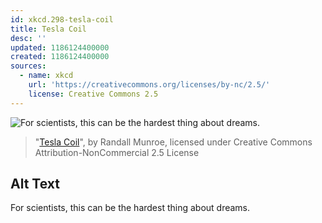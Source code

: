 ```yaml
---
id: xkcd.298-tesla-coil
title: Tesla Coil
desc: ''
updated: 1186124400000
created: 1186124400000
sources:
  - name: xkcd
    url: 'https://creativecommons.org/licenses/by-nc/2.5/'
    license: Creative Commons 2.5
---
```

![For scientists, this can be the hardest thing about dreams.](https://imgs.xkcd.com/comics/tesla_coil.png)
> "[Tesla Coil](https://xkcd.com/298/)", by Randall Munroe, licensed under Creative Commons Attribution-NonCommercial 2.5 License

## Alt Text
For scientists, this can be the hardest thing about dreams.
